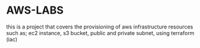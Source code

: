 # AWS-LABS
this is a project that covers the provisioning of aws infrastructure resources such as; ec2 instance, s3 bucket, public and private subnet, using terraform (iac)
